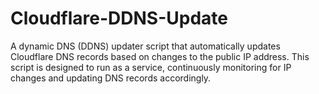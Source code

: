 # Cloudflare-DDNS-Update
A dynamic DNS (DDNS) updater script that automatically updates Cloudflare DNS records based on changes to the public IP address. This script is designed to run as a service, continuously monitoring for IP changes and updating DNS records accordingly.
